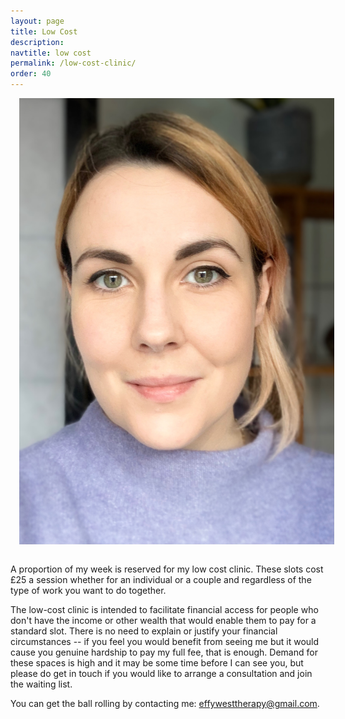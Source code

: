 ```yaml
---
layout: page
title: Low Cost
description: 
navtitle: low cost
permalink: /low-cost-clinic/
order: 40
---
```

<img class="col one right" src="/img/8D6106A2-86BA-4F07-AF7B-1B8AC3DCCADE.jpeg" alt="West Therapy" style="margin: 0 0 1em 1em" />

A proportion of my week is reserved for my low cost clinic. These slots cost £25 a session whether for an individual or a couple and regardless of the type of work you want to do together. 

The low-cost clinic is intended to facilitate financial access for people who don't have the income or other wealth that would enable them to pay for a standard slot. There is no need to explain or justify your financial circumstances -- if you feel you would benefit from seeing me but it would cause you genuine hardship to pay my full fee, that is enough. Demand for these spaces is high and it may be some time before I can see you, but please do get in touch if you would like to arrange a consultation and join the waiting list.


You can get the ball rolling by contacting me: [effywesttherapy@gmail.com](mailto:effywesttherapy@gmail.com).
